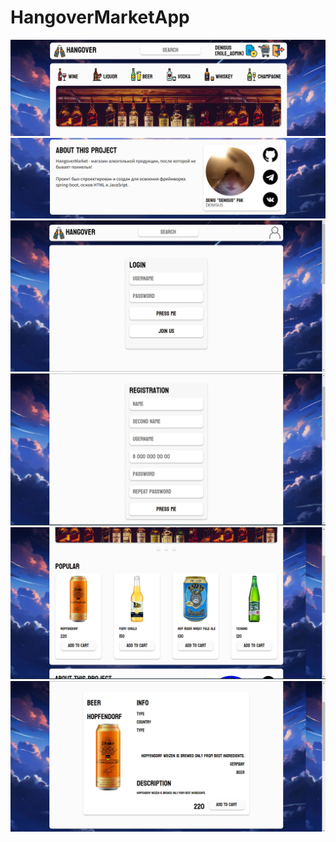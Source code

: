 # HangoverMarketApp
<img src="./readmeImages/main2.PNG">
<img src="./readmeImages/footer1.PNG">
<img src="./readmeImages/login.PNG">
<img src="./readmeImages/reg.PNG">
<img src="./readmeImages/popular.PNG">
<img src="./readmeImages/product page.PNG">